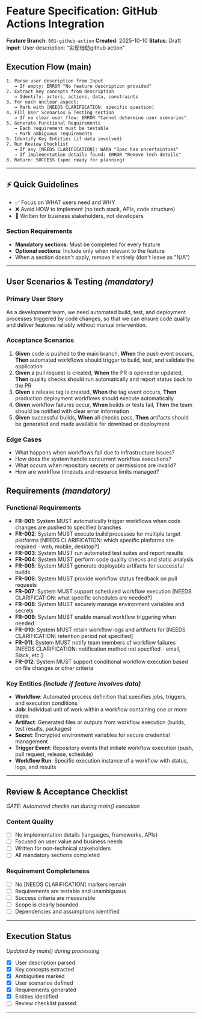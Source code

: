 # Feature Specification: GitHub Actions Integration

**Feature Branch**: `001-github-action`
**Created**: 2025-10-10
**Status**: Draft
**Input**: User description: "实现借助github action"

## Execution Flow (main)
```
1. Parse user description from Input
   → If empty: ERROR "No feature description provided"
2. Extract key concepts from description
   → Identify: actors, actions, data, constraints
3. For each unclear aspect:
   → Mark with [NEEDS CLARIFICATION: specific question]
4. Fill User Scenarios & Testing section
   → If no clear user flow: ERROR "Cannot determine user scenarios"
5. Generate Functional Requirements
   → Each requirement must be testable
   → Mark ambiguous requirements
6. Identify Key Entities (if data involved)
7. Run Review Checklist
   → If any [NEEDS CLARIFICATION]: WARN "Spec has uncertainties"
   → If implementation details found: ERROR "Remove tech details"
8. Return: SUCCESS (spec ready for planning)
```

---

## ⚡ Quick Guidelines
- ✅ Focus on WHAT users need and WHY
- ❌ Avoid HOW to implement (no tech stack, APIs, code structure)
- 👥 Written for business stakeholders, not developers

### Section Requirements
- **Mandatory sections**: Must be completed for every feature
- **Optional sections**: Include only when relevant to the feature
- When a section doesn't apply, remove it entirely (don't leave as "N/A")

---

## User Scenarios & Testing *(mandatory)*

### Primary User Story
As a development team, we need automated build, test, and deployment processes triggered by code changes, so that we can ensure code quality and deliver features reliably without manual intervention.

### Acceptance Scenarios
1. **Given** code is pushed to the main branch, **When** the push event occurs, **Then** automated workflows should trigger to build, test, and validate the application
2. **Given** a pull request is created, **When** the PR is opened or updated, **Then** quality checks should run automatically and report status back to the PR
3. **Given** a release tag is created, **When** the tag event occurs, **Then** production deployment workflows should execute automatically
4. **Given** workflow failures occur, **When** builds or tests fail, **Then** the team should be notified with clear error information
5. **Given** successful builds, **When** all checks pass, **Then** artifacts should be generated and made available for download or deployment

### Edge Cases
- What happens when workflows fail due to infrastructure issues?
- How does the system handle concurrent workflow executions?
- What occurs when repository secrets or permissions are invalid?
- How are workflow timeouts and resource limits managed?

## Requirements *(mandatory)*

### Functional Requirements
- **FR-001**: System MUST automatically trigger workflows when code changes are pushed to specified branches
- **FR-002**: System MUST execute build processes for multiple target platforms [NEEDS CLARIFICATION: which specific platforms are required - web, mobile, desktop?]
- **FR-003**: System MUST run automated test suites and report results
- **FR-004**: System MUST perform code quality checks and static analysis
- **FR-005**: System MUST generate deployable artifacts for successful builds
- **FR-006**: System MUST provide workflow status feedback on pull requests
- **FR-007**: System MUST support scheduled workflow execution [NEEDS CLARIFICATION: what specific schedules are needed?]
- **FR-008**: System MUST securely manage environment variables and secrets
- **FR-009**: System MUST enable manual workflow triggering when needed
- **FR-010**: System MUST retain workflow logs and artifacts for [NEEDS CLARIFICATION: retention period not specified]
- **FR-011**: System MUST notify team members of workflow failures [NEEDS CLARIFICATION: notification method not specified - email, Slack, etc.]
- **FR-012**: System MUST support conditional workflow execution based on file changes or other criteria

### Key Entities *(include if feature involves data)*
- **Workflow**: Automated process definition that specifies jobs, triggers, and execution conditions
- **Job**: Individual unit of work within a workflow containing one or more steps
- **Artifact**: Generated files or outputs from workflow execution (builds, test results, packages)
- **Secret**: Encrypted environment variables for secure credential management
- **Trigger Event**: Repository events that initiate workflow execution (push, pull request, release, schedule)
- **Workflow Run**: Specific execution instance of a workflow with status, logs, and results

---

## Review & Acceptance Checklist
*GATE: Automated checks run during main() execution*

### Content Quality
- [ ] No implementation details (languages, frameworks, APIs)
- [ ] Focused on user value and business needs
- [ ] Written for non-technical stakeholders
- [ ] All mandatory sections completed

### Requirement Completeness
- [ ] No [NEEDS CLARIFICATION] markers remain
- [ ] Requirements are testable and unambiguous
- [ ] Success criteria are measurable
- [ ] Scope is clearly bounded
- [ ] Dependencies and assumptions identified

---

## Execution Status
*Updated by main() during processing*

- [x] User description parsed
- [x] Key concepts extracted
- [x] Ambiguities marked
- [x] User scenarios defined
- [x] Requirements generated
- [x] Entities identified
- [ ] Review checklist passed

---